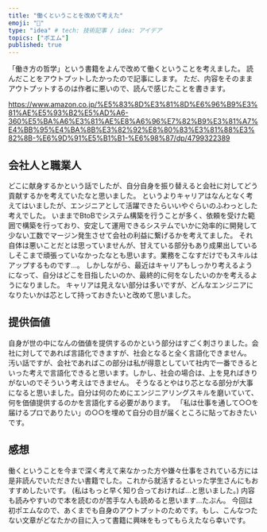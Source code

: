 ```yaml
---
title: "働くということを改めて考えた"
emoji: "👋"
type: "idea" # tech: 技術記事 / idea: アイデア
topics: ["ポエム"]
published: true
---
```


「働き方の哲学」という書籍をよんで改めて働くということを考えました。
読んだことをアウトプットしたかったので記事にします。
ただ、内容をそのままアウトプットするのは作者に悪いので、読んで感じたことを書きます。

https://www.amazon.co.jp/%E5%83%8D%E3%81%8D%E6%96%B9%E3%81%AE%E5%93%B2%E5%AD%A6-360%E5%BA%A6%E3%81%AE%E8%A6%96%E7%82%B9%E3%81%A7%E4%BB%95%E4%BA%8B%E3%82%92%E8%80%83%E3%81%88%E3%82%8B-%E6%9D%91%E5%B1%B1-%E6%98%87/dp/4799322389

## 会社人と職業人

どこに献身するかという話でしたが、自分自身を振り替えると会社に対してどう貢献するかを考えていたなと思いました。
というよりキャリアはなんとなく考えてはいましたが、エンジニアとして活躍できたらいいやぐらいのふわっとした考えでした。
いままでBtoBでシステム構築を行うことが多く、依頼を受けた範囲で構築を行っており、安定して運用できるシステムでいかに効率的に開発して少ない工数でマージン発生させて会社の利益に繋げるかを考えてました。
それ自体は悪いことだとは思っていませんが、甘えている部分もあり成果出しているしそこまで頑張っていなかったなとも思います。業務をこなすだけでもスキルはアップするものです…。
しかしながら、最近はキャリアもしっかり考えるようになって、自分はどこを目指したいのか、最終的に何をなしたいのかを考えるようになりました。
キャリアは見えない部分は多いですが、どんなエンジニアになりたいかは芯として持っておきたいと改めて思いました。

## 提供価値

自身が世の中になんの価値を提供するのかという部分はすごく刺さりました。会社に対してであれば言語化できますが、社会となると全く言語化できません。
汚い話ですが、会社であればこの部分は私が得意としていて社内で一番できるといった考えで言語化できると思います。しかし、社会の場合は、上を見ればきりがないのでそういう考えはできません。
そうなるとやはり芯となる部分が大事になると思いました。自分は何のためにエンジニアリングスキルを磨いていて、何を価値提供するのかを言語化する必要があります。
「私は仕事を通して○○を届けるプロでありたい」の○○を埋めて自分の目が届くところに貼っておきたいです。

## 感想

働くということを今まで深く考えて来なかった方や嫌々仕事をされている方には是非読んでいただきたい書籍でした。これから就活するといった学生さんにもおすすめしたいです。
(私はもっと早く知り合っておければ…と思いました。)
内容も読みやすいので本を読むのが苦手な人も読めると思います…たぶん。
今回は初ポエムなので、あくまでも自身のアウトプットのためです。もし、こんなつたない文章がどなたかの目に入って書籍に興味をもってもらえたなら幸いです。
